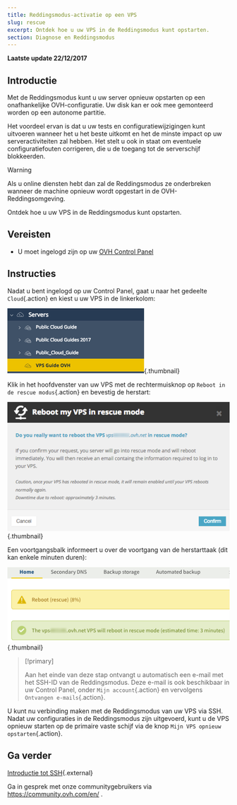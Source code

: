 ```yaml
---
title: Reddingsmodus-activatie op een VPS
slug: rescue
excerpt: Ontdek hoe u uw VPS in de Reddingsmodus kunt opstarten.
section: Diagnose en Reddingsmodus
---
```


**Laatste update 22/12/2017**

## Introductie

Met de Reddingsmodus kunt u uw server opnieuw opstarten op een onafhankelijke OVH-configuratie.  Uw disk kan er ook mee gemonteerd worden op een autonome partitie. 

Het voordeel ervan is dat u uw tests en configuratiewijzigingen kunt uitvoeren wanneer het u het beste uitkomt en het de minste impact op uw serveractiviteiten zal hebben.   Het stelt u ook in staat om eventuele configuratiefouten corrigeren, die u de toegang tot de serverschijf blokkeerden.

> [!warning]
>
> Als u online diensten hebt dan zal de Reddingsmodus ze onderbreken wanneer de machine opnieuw wordt opgestart in de OVH-Reddingsomgeving.
> 

Ontdek hoe u uw VPS in de Reddingsmodus kunt opstarten.

## Vereisten

- U moet ingelogd zijn op uw [OVH Control Panel](https://www.ovh.com/auth/?action=gotomanager)


## Instructies

Nadat u bent ingelogd op uw Control Panel, gaat u naar het gedeelte `Cloud`{.action} en kiest u uw VPS in de linkerkolom:

![VPS in uw Control Panel](images/vps_rescue1.png){.thumbnail}

Klik in het hoofdvenster van uw VPS met de rechtermuisknop op `Reboot in de rescue modus`{.action} en bevestig de herstart:

![Validatie van de Reddingsmodus](images/vps_rescue2.png){.thumbnail}

Een voortgangsbalk informeert u over de voortgang van de herstarttaak (dit kan enkele minuten duren):

![Voortgang Reddingsmodus](images/rescue_task.png){.thumbnail}

> [!primary]
>
> Aan het einde van deze stap ontvangt u automatisch een e-mail met het SSH-ID van de Reddingsmodus. Deze e-mail is ook beschikbaar in uw Control Panel, onder `Mijn account`{.action} en vervolgens `Ontvangen e-mails`{.action}.
> 

U kunt nu verbinding maken met de Reddingsmodus van uw VPS via SSH. Nadat uw configuraties in de Reddingsmodus zijn uitgevoerd, kunt u de VPS opnieuw starten op de primaire vaste schijf via de knop `Mijn VPS opnieuw opstarten`{.action}.


## Ga verder

[Introductie tot SSH](https://docs.ovh.com/nl/dedicated/ssh-introductie/){.external}

Ga in gesprek met onze communitygebruikers via <https://community.ovh.com/en/> .
